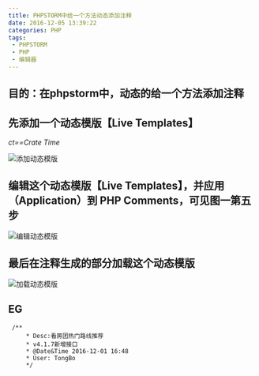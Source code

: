 ```yaml
---
title: PHPSTORM中给一个方法动态添加注释
date: 2016-12-05 13:39:22
categories: PHP
tags:
 - PHPSTORM
 - PHP
 - 编辑器
---
```


## 目的：在phpstorm中，动态的给一个方法添加注释 ##


## 先添加一个动态模版【Live Templates】

*ct==Crate Time*

![添加动态模版][1]


[1]: /img/php/storm-1.jpg

## 编辑这个动态模版【Live Templates】，并应用（Application）到 PHP Comments，可见图一第五步
![编辑动态模版][2]

[2]: /img/php/storm-2.jpg

## 最后在注释生成的部分加载这个动态模版

![加载动态模版][3]

[3]: /img/php/storm-3.jpg

## EG

```
 /**
     * Desc:看房团热门路线推荐
     * v4.1.7新增接口
     * @Date&Time 2016-12-01 16:48
     * User: TongBo
     */
```



